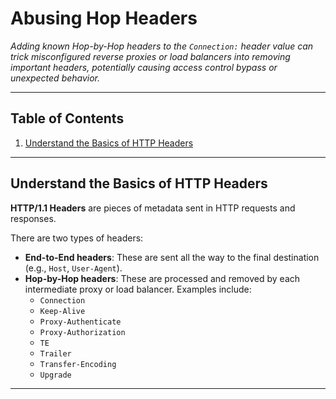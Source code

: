 # Abusing Hop Headers

_Adding known Hop-by-Hop headers to the `Connection:` header value can trick misconfigured reverse proxies or load balancers into removing important headers, potentially causing access control bypass or unexpected behavior._

---

## Table of Contents

1. [Understand the Basics of HTTP Headers](#-understand-the-basics-of-http-headers)

---

## Understand the Basics of HTTP Headers

**HTTP/1.1 Headers** are pieces of metadata sent in HTTP requests and responses.

There are two types of headers:

- **End-to-End headers**: These are sent all the way to the final destination (e.g., `Host`, `User-Agent`).
- **Hop-by-Hop headers**: These are processed and removed by each intermediate proxy or load balancer. Examples include:
  - `Connection`
  - `Keep-Alive`
  - `Proxy-Authenticate`
  - `Proxy-Authorization`
  - `TE`
  - `Trailer`
  - `Transfer-Encoding`
  - `Upgrade`

---